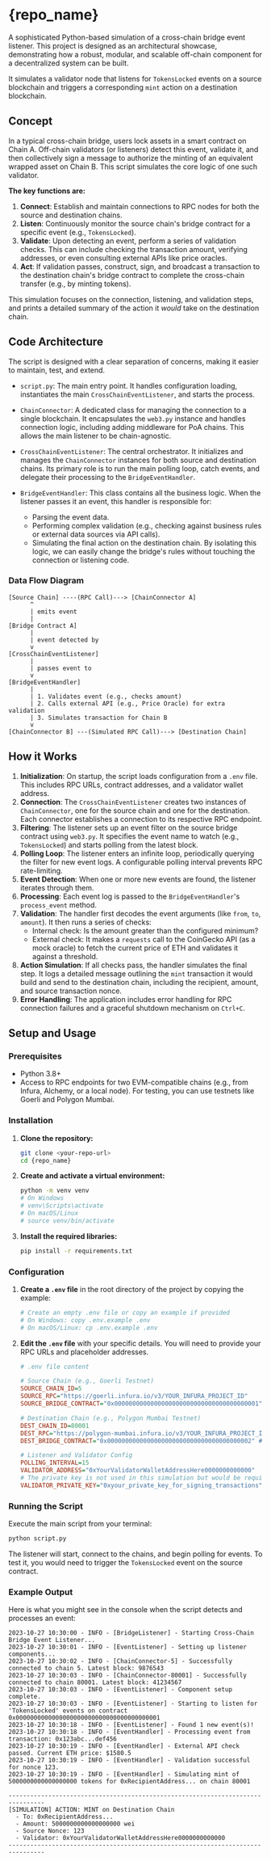 # {repo_name}

A sophisticated Python-based simulation of a cross-chain bridge event listener. This project is designed as an architectural showcase, demonstrating how a robust, modular, and scalable off-chain component for a decentralized system can be built.

It simulates a validator node that listens for `TokensLocked` events on a source blockchain and triggers a corresponding `mint` action on a destination blockchain.

## Concept

In a typical cross-chain bridge, users lock assets in a smart contract on Chain A. Off-chain validators (or listeners) detect this event, validate it, and then collectively sign a message to authorize the minting of an equivalent wrapped asset on Chain B. This script simulates the core logic of one such validator.

**The key functions are:**
1.  **Connect**: Establish and maintain connections to RPC nodes for both the source and destination chains.
2.  **Listen**: Continuously monitor the source chain's bridge contract for a specific event (e.g., `TokensLocked`).
3.  **Validate**: Upon detecting an event, perform a series of validation checks. This can include checking the transaction amount, verifying addresses, or even consulting external APIs like price oracles.
4.  **Act**: If validation passes, construct, sign, and broadcast a transaction to the destination chain's bridge contract to complete the cross-chain transfer (e.g., by minting tokens).

This simulation focuses on the connection, listening, and validation steps, and prints a detailed summary of the action it *would* take on the destination chain.

## Code Architecture

The script is designed with a clear separation of concerns, making it easier to maintain, test, and extend.

-   `script.py`: The main entry point. It handles configuration loading, instantiates the main `CrossChainEventListener`, and starts the process.

-   `ChainConnector`: A dedicated class for managing the connection to a single blockchain. It encapsulates the `web3.py` instance and handles connection logic, including adding middleware for PoA chains. This allows the main listener to be chain-agnostic.

-   `CrossChainEventListener`: The central orchestrator. It initializes and manages the `ChainConnector` instances for both source and destination chains. Its primary role is to run the main polling loop, catch events, and delegate their processing to the `BridgeEventHandler`.

-   `BridgeEventHandler`: This class contains all the business logic. When the listener passes it an event, this handler is responsible for:
    -   Parsing the event data.
    -   Performing complex validation (e.g., checking against business rules or external data sources via API calls).
    -   Simulating the final action on the destination chain.
    By isolating this logic, we can easily change the bridge's rules without touching the connection or listening code.

### Data Flow Diagram

```
[Source Chain] ----(RPC Call)---> [ChainConnector A]
      ^
      | emits event
      |
[Bridge Contract A]
      |
      | event detected by
      v
[CrossChainEventListener]
      |
      | passes event to
      v
[BridgeEventHandler]
      |
      | 1. Validates event (e.g., checks amount)
      | 2. Calls external API (e.g., Price Oracle) for extra validation
      | 3. Simulates transaction for Chain B
      v
[ChainConnector B] ---(Simulated RPC Call)---> [Destination Chain]
```

## How it Works

1.  **Initialization**: On startup, the script loads configuration from a `.env` file. This includes RPC URLs, contract addresses, and a validator wallet address.
2.  **Connection**: The `CrossChainEventListener` creates two instances of `ChainConnector`, one for the source chain and one for the destination. Each connector establishes a connection to its respective RPC endpoint.
3.  **Filtering**: The listener sets up an event filter on the source bridge contract using `web3.py`. It specifies the event name to watch (e.g., `TokensLocked`) and starts polling from the latest block.
4.  **Polling Loop**: The listener enters an infinite loop, periodically querying the filter for new event logs. A configurable polling interval prevents RPC rate-limiting.
5.  **Event Detection**: When one or more new events are found, the listener iterates through them.
6.  **Processing**: Each event log is passed to the `BridgeEventHandler`'s `process_event` method.
7.  **Validation**: The handler first decodes the event arguments (like `from`, `to`, `amount`). It then runs a series of checks:
    -   Internal check: Is the amount greater than the configured minimum?
    -   External check: It makes a `requests` call to the CoinGecko API (as a mock oracle) to fetch the current price of ETH and validates it against a threshold.
8.  **Action Simulation**: If all checks pass, the handler simulates the final step. It logs a detailed message outlining the `mint` transaction it would build and send to the destination chain, including the recipient, amount, and source transaction nonce.
9.  **Error Handling**: The application includes error handling for RPC connection failures and a graceful shutdown mechanism on `Ctrl+C`.

## Setup and Usage

### Prerequisites
-   Python 3.8+
-   Access to RPC endpoints for two EVM-compatible chains (e.g., from Infura, Alchemy, or a local node). For testing, you can use testnets like Goerli and Polygon Mumbai.

### Installation

1.  **Clone the repository:**
    ```bash
    git clone <your-repo-url>
    cd {repo_name}
    ```

2.  **Create and activate a virtual environment:**
    ```bash
    python -m venv venv
    # On Windows
    # venv\Scripts\activate
    # On macOS/Linux
    # source venv/bin/activate
    ```

3.  **Install the required libraries:**
    ```bash
    pip install -r requirements.txt
    ```

### Configuration

1.  **Create a `.env` file** in the root directory of the project by copying the example:
    ```bash
    # Create an empty .env file or copy an example if provided
    # On Windows: copy .env.example .env
    # On macOS/Linux: cp .env.example .env
    ```

2.  **Edit the `.env` file** with your specific details. You will need to provide your RPC URLs and placeholder addresses.

    ```ini
    # .env file content

    # Source Chain (e.g., Goerli Testnet)
    SOURCE_CHAIN_ID=5
    SOURCE_RPC="https://goerli.infura.io/v3/YOUR_INFURA_PROJECT_ID"
    SOURCE_BRIDGE_CONTRACT="0x0000000000000000000000000000000000000001" # Replace with a real contract address that emits the event

    # Destination Chain (e.g., Polygon Mumbai Testnet)
    DEST_CHAIN_ID=80001
    DEST_RPC="https://polygon-mumbai.infura.io/v3/YOUR_INFURA_PROJECT_ID"
    DEST_BRIDGE_CONTRACT="0x0000000000000000000000000000000000000002" # Replace with your destination contract address

    # Listener and Validator Config
    POLLING_INTERVAL=15
    VALIDATOR_ADDRESS="0xYourValidatorWalletAddressHere0000000000000"
    # The private key is not used in this simulation but would be required for a real implementation
    VALIDATOR_PRIVATE_KEY="0xyour_private_key_for_signing_transactions"
    ```

### Running the Script

Execute the main script from your terminal:

```bash
python script.py
```

The listener will start, connect to the chains, and begin polling for events. To test it, you would need to trigger the `TokensLocked` event on the source contract.

### Example Output

Here is what you might see in the console when the script detects and processes an event:

```
2023-10-27 10:30:00 - INFO - [BridgeListener] - Starting Cross-Chain Bridge Event Listener...
2023-10-27 10:30:01 - INFO - [EventListener] - Setting up listener components...
2023-10-27 10:30:02 - INFO - [ChainConnector-5] - Successfully connected to chain 5. Latest block: 9876543
2023-10-27 10:30:03 - INFO - [ChainConnector-80001] - Successfully connected to chain 80001. Latest block: 41234567
2023-10-27 10:30:03 - INFO - [EventListener] - Component setup complete.
2023-10-27 10:30:03 - INFO - [EventListener] - Starting to listen for 'TokensLocked' events on contract 0x0000000000000000000000000000000000000001
2023-10-27 10:30:18 - INFO - [EventListener] - Found 1 new event(s)!
2023-10-27 10:30:18 - INFO - [EventHandler] - Processing event from transaction: 0x123abc...def456
2023-10-27 10:30:19 - INFO - [EventHandler] - External API check passed. Current ETH price: $1580.5
2023-10-27 10:30:19 - INFO - [EventHandler] - Validation successful for nonce 123.
2023-10-27 10:30:19 - INFO - [EventHandler] - Simulating mint of 5000000000000000000 tokens for 0xRecipientAddress... on chain 80001

--------------------------------------------------------------------------------
[SIMULATION] ACTION: MINT on Destination Chain
  - To: 0xRecipientAddress...
  - Amount: 5000000000000000000 wei
  - Source Nonce: 123
  - Validator: 0xYourValidatorWalletAddressHere0000000000000
--------------------------------------------------------------------------------

```
